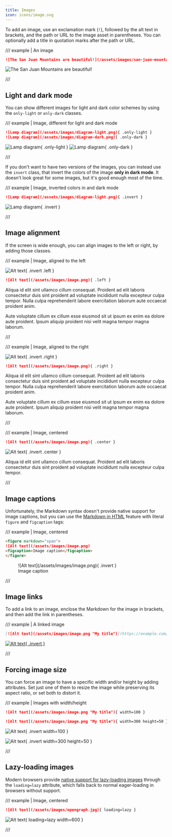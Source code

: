 ```yaml
---
title: Images
icon: icons/image.svg
---
```


To add an image, use an exclamation mark (`!`), followed by the alt text in brackets, and the path or URL to the image asset in parentheses. You can optionally add a title in quotation marks after the path or URL.

/// example | An image

```md
![The San Juan Mountains are beautiful!](/assets/images/san-juan-mountains.jpg "San Juan Mountains")
```

![The San Juan Mountains are beautiful!](/assets/images/san-juan-mountains.jpg "San Juan Mountains")

///


## Light and dark mode

You can show different images for light and dark color schemes by using the `only-light` or `only-dark` classes.

/// example | Image, different for light and dark mode

```md
![Lamp diagram](/assets/images/diagram-light.png){ .only-light }
![Lamp diagram](/assets/images/diagram-dark.png){ .only-dark }
```

![Lamp diagram](/assets/images/diagram-light.png){ .only-light }
![Lamp diagram](/assets/images/diagram-dark.png){ .only-dark }

///

If you don't want to have two versions of the images, you can instead use the `invert` class, that invert
the colors of the image **only in dark mode**. It doesn't look great for some images, but it's good enough most of the time.

/// example | Image, inverted colors in and dark mode

```md
![Lamp diagram](/assets/images/diagram-light.png){ .invert }
```

![Lamp diagram](/assets/images/diagram-light.png){ .invert }

///


## Image alignment

If the screen is wide enough, you can align images to the left or right, by adding those classes.

/// example | Image, aligned to the left

![Alt text](/assets/images/image.png){ .invert .left }

```md
![Alt text](/assets/images/image.png){ .left }
```

Aliqua id elit sint ullamco cillum consequat.
Proident ad elit laboris consectetur duis sint proident ad voluptate incididunt nulla excepteur culpa tempor.
Nulla culpa reprehenderit labore exercitation laborum aute occaecat proident anim.

Aute voluptate cillum ex cillum esse eiusmod sit ut ipsum ex enim ea dolore aute proident.
Ipsum aliquip proident nisi velit magna tempor magna laborum.

///

/// example | Image, aligned to the right

![Alt text](/assets/images/image.png){ .invert .right }

```md
![Alt text](/assets/images/image.png){ .right }
```

Aliqua id elit sint ullamco cillum consequat.
Proident ad elit laboris consectetur duis sint proident ad voluptate incididunt nulla excepteur culpa tempor.
Nulla culpa reprehenderit labore exercitation laborum aute occaecat proident anim.

Aute voluptate cillum ex cillum esse eiusmod sit ut ipsum ex enim ea dolore aute proident.
Ipsum aliquip proident nisi velit magna tempor magna laborum.

///

/// example | Image, centered

```md
![Alt text](/assets/images/image.png){ .center }
```

![Alt text](/assets/images/image.png){ .invert .center }

Aliqua id elit sint ullamco cillum consequat.
Proident ad elit laboris consectetur duis sint proident ad voluptate incididunt nulla excepteur culpa tempor.

///


## Image captions

Unfortunately, the Markdown syntax doesn't provide native support for image captions, but you can use the [Markdown in HTML](/docs/md/markdown/html/#markdown-in-html) feature with literal `figure` and `figcaption` tags:

/// example | Image, centered

```md
<figure markdown="span">
![Alt text](/assets/images/image.png)
<figcaption>Image caption</figcaption>
</figure>
```

<figure markdown="span">
![Alt text](/assets/images/image.png){ .invert }
<figcaption>Image caption</figcaption>
</figure>

///


## Image links

To add a link to an image, enclose the Markdown for the image in brackets, and then add the link in parentheses.

/// example | A linked image

```md
[![Alt text](/assets/images/image.png "My title")](https://example.com/)
```

[![Alt text](/assets/images/image.png "My title"){ .invert }](https://example.com/)

///


## Forcing image size

You can force an image to have a specific width and/or height by adding attributes. Set just one of them to resize the image while preserving its aspect ratio, or set both to distort it.

/// example | Images with width/height

```md
![Alt text](/assets/images/image.png "My title"){ width=100 }

![Alt text](/assets/images/image.png "My title"){ width=300 height=50 }
```

![Alt text](/assets/images/image.png "My title"){ .invert width=100 }

![Alt text](/assets/images/image.png "My title"){ .invert width=300 height=50 }

///


## Lazy-loading images

Modern browsers provide [native support for lazy-loading images](https://caniuse.com/loading-lazy-attr) through the `loading=lazy` attribute, which falls back to normal eager-loading in browsers without support.

/// example | Image, centered

```md
![Alt text](/assets/images/opengraph.jpg){ loading=lazy }
```

![Alt text](/assets/images/opengraph.jpg){ loading=lazy width=600 }

///
